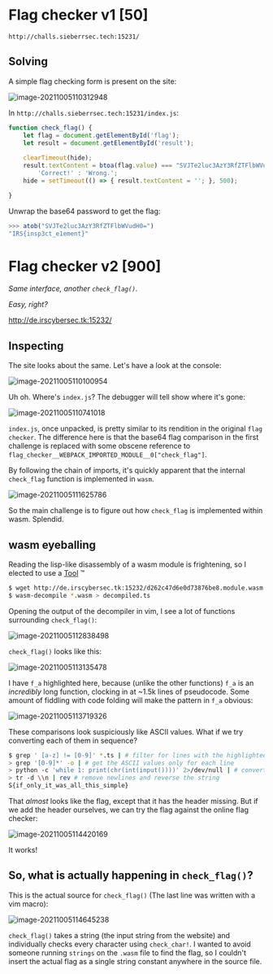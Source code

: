 # Flag checker v1 [50]
`http://challs.sieberrsec.tech:15231/`

## Solving
A simple flag checking form is present on the site:

![image-20211005110312948](image-20211005110312948.png)

In `http://challs.sieberrsec.tech:15231/index.js`:
```js
function check_flag() {
    let flag = document.getElementById('flag');
    let result = document.getElementById('result');
    
    clearTimeout(hide);
    result.textContent = btoa(flag.value) === "SVJTe2luc3AzY3RfZTFlbWVudH0=" ?
        'Correct!' : 'Wrong.';
    hide = setTimeout(() => { result.textContent = ''; }, 500);

}
```
Unwrap the base64 password to get the flag:
```js
>>> atob("SVJTe2luc3AzY3RfZTFlbWVudH0=")
"IRS{insp3ct_e1ement}"
```
# Flag checker v2 [900]
_Same interface, another `check_flag()`._

_Easy, right?_

http://de.irscybersec.tk:15232/

## Inspecting

The site looks about the same. Let's have a look at the console:

![image-20211005110100954](image-20211005110100954.png)

Uh oh. Where's `index.js`? The debugger will tell show where it's gone:

![image-20211005110741018](image-20211005110741018.png)

`index.js`, once unpacked, is pretty similar to its rendition in the original `flag checker`. The difference here is that the base64 flag comparison in the first challenge is replaced with some obscene reference to `flag_checker__WEBPACK_IMPORTED_MODULE__0["check_flag"]`.

By following the chain of imports, it's quickly apparent that the internal `check_flag` function is implemented in `wasm`.

![image-20211005111625786](image-20211005111625786.png)

So the main challenge is to figure out how `check_flag` is implemented within wasm. Splendid.

## wasm eyeballing

Reading the lisp-like disassembly of a wasm module is frightening, so I elected to use a [Tool](https://github.com/WebAssembly/wabt) :tm:

```sh
$ wget http://de.irscybersec.tk:15232/d262c47d6e0d73876be8.module.wasm
$ wasm-decompile *.wasm > decompiled.ts
```

Opening the output of the decompiler in vim, I see a lot of functions surrounding `check_flag()`:

![image-20211005112838498](image-20211005112838498.png)

`check_flag()` looks like this:

![image-20211005113135478](image-20211005113135478.png)

I have `f_a` highlighted here, because (unlike the other functions) `f_a` is an _incredibly_ long function, clocking in at ~1.5k lines of pseudocode. Some amount of fiddling with code folding will make the pattern in `f_a` obvious:

![image-20211005113719326](image-20211005113719326.png)

These comparisons look suspiciously like ASCII values. What if we try converting each of them in sequence?

```sh
$ grep ' [a-z] != [0-9]' *.ts | # filter for lines with the highlighted string in the pic above
> grep '[0-9]*' -o | # get the ASCII values only for each line
> python -c 'while 1: print(chr(int(input())))' 2>/dev/null | # convert each value to ASCII
> tr -d \\n | rev # remove newlines and reverse the string 
S{if_only_it_was_all_this_simple}
```

That _almost_ looks like the flag, except that it has the header missing. But if we add the header ourselves, we can try the flag against the online flag checker:

![image-20211005114420169](image-20211005114420169.png)

It works!

## So, what is actually happening in `check_flag()`?

This is the actual source for `check_flag()` (The last line was written with a vim macro):

![image-20211005114645238](image-20211005114645238.png)

`check_flag()` takes a string (the input string from the website) and individually checks every character using `check_char!`. I wanted to avoid someone running `strings` on the `.wasm` file to find the flag, so I couldn't insert the actual flag as a single string constant anywhere in the source file.
